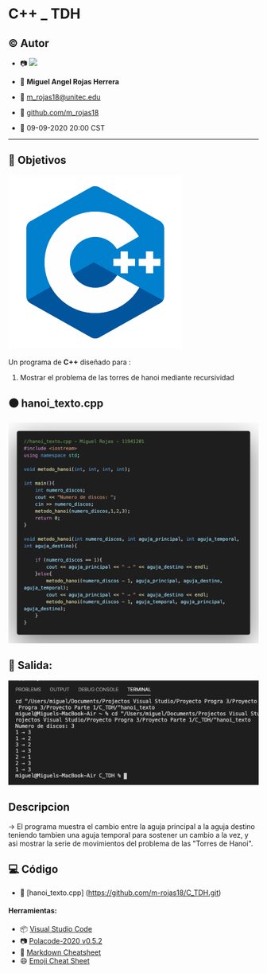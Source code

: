 # C++ _ TDH

## :copyright: Autor

- :camera: <img src="https://avatars3.githubusercontent.com/u/56422170?s=400&u=c17bae22002e16fabe68604a3df4bb77b8e1c281&v=4" width="160px">

- :man: **Miguel Angel Rojas Herrera**
- :e-mail: m_rojas18@unitec.edu
- :link: [github.com/m_rojas18](https://github.com/m-rojas18)
- :calendar: 09-09-2020 20:00 CST
---
## :dart: Objetivos
![](c++.png)

Un programa  de **C++** diseñado para :

1) Mostrar el problema de las torres de hanoi mediante recursividad

## :black_circle: hanoi_texto.cpp
![](Imagen_Hanoi.png)

## :red_circle: Salida:
![](Salida_hanoi_texto.png)

## Descripcion 
-> El programa muestra el cambio entre la aguja principal a la aguja destino teniendo tambien una aguja temporal para sostener un cambio a la vez, y asi mostrar la serie de movimientos del problema de  las "Torres de Hanoi".

## :computer: Código
- :blue_book: [hanoi_texto.cpp] (https://github.com/m-rojas18/C_TDH.git)
#### Herramientas:
- :package: [Visual Studio Code](https://code.visualstudio.com/)
- :camera: [Polacode-2020 v0.5.2](https://github.com/jeff-hykin/polacode)
- :notebook: [Markdown Cheatsheet](https://github.com/adam-p/markdown-here/wiki/Markdown-Cheatsheet)
- :smile: [Emoji Cheat Sheet](https://www.webfx.com/tools/emoji-cheat-sheet/)
